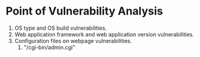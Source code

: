 # Point of Vulnerability Analysis

1. OS type and OS build vulnerabilities.
2. Web application framework and web  application version vulnerabilities.
3. Configuration files on webpage vulnerabilities. 
   1.  "/cgi-bin/admin.cgi"

